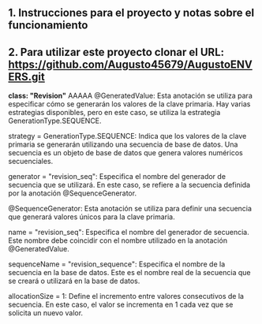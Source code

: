 **1. Instrucciones para el proyecto y notas sobre el funcionamiento**
-----------------------------------------------------------------------------
**2. Para utilizar este proyecto clonar el URL: https://github.com/Augusto45679/AugustoENVERS.git**
--------
**class: "Revision"**
AAAAA
@GeneratedValue: Esta anotación se utiliza para especificar cómo se generarán los valores de la clave primaria. Hay varias estrategias disponibles, pero en este caso, se utiliza la estrategia GenerationType.SEQUENCE.

strategy = GenerationType.SEQUENCE: Indica que los valores de la clave primaria se generarán utilizando una secuencia de base de datos. Una secuencia es un objeto de base de datos que genera valores numéricos secuenciales.

generator = "revision_seq": Especifica el nombre del generador de secuencia que se utilizará. En este caso, se refiere a la secuencia definida por la anotación @SequenceGenerator.

@SequenceGenerator: Esta anotación se utiliza para definir una secuencia que generará valores únicos para la clave primaria.

name = "revision_seq": Especifica el nombre del generador de secuencia. Este nombre debe coincidir con el nombre utilizado en la anotación @GeneratedValue.

sequenceName = "revision_sequence": Especifica el nombre de la secuencia en la base de datos. Este es el nombre real de la secuencia que se creará o utilizará en la base de datos.

allocationSize = 1: Define el incremento entre valores consecutivos de la secuencia. En este caso, el valor se incrementa en 1 cada vez que se solicita un nuevo valor.







